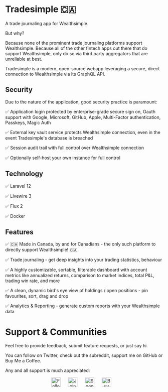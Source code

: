 # Tradesimple 🇨🇦 

A trade journaling app for Wealthsimple.

But why?

Because none of the prominent trade journaling platforms support Wealthsimple. Because all of the other fintech apps out there that do support Wealthsimple, only do so via third party aggregators that are unreliable at best.

Tradesimple is a modern, open-source webapp leveraging a secure, direct connection to Wealthsimple via its GraphQL API.

## Security

Due to the nature of the application, good security practice is paramount:

:white_check_mark: Application login protected by enterprise-grade secure sign on, Oauth support with Google, Microsoft, GitHub, Apple, Multi-Factor authentication, Passkeys, Magic Auth

:white_check_mark: External key vault service protects Wealthsimple connection, even in the event Tradesimple's database is breached

:white_check_mark: Session audit trail with full control over Wealthsimple connection

:white_check_mark: Optionally self-host your own instance for full control

## Technology

:white_check_mark: Laravel 12

:white_check_mark: Livewire 3

:white_check_mark: Flux 2

:white_check_mark: Docker

## Features

:white_check_mark: 🇨🇦 Made in Canada, by and for Canadians - the only such platform to directly support Wealthsimple! 🇨🇦

:white_check_mark: Trade journaling - get deep insights into your trading statistics, behaviour

:white_check_mark: A highly customizable, sortable, filterable dashboard with account metrics like annualized returns, comparison to market indices, total P&L, trading win rate, and more

:white_check_mark: A clean, dynamic bird's eye view of holdings / open positions - pin favourites, sort, drag and drop

:white_check_mark: Analytics & Reporting - generate custom reports with your Wealthsimple data

# Support & Communities

Feel free to provide feedback, submit feature requests, or just say hi.

You can follow on Twitter, check out the subreddit, support me on GitHub or Buy Me a Coffee.

Any and all support is much appreciated:

<div align="center">

[<img src="https://img.shields.io/twitter/follow/gomarcd?style=social" alt="Follow on Twitter" height="30" style="vertical-align: middle;">](https://twitter.com/gomarcd)
&nbsp;&nbsp;&nbsp;&nbsp;
[<img src="https://img.shields.io/reddit/subreddit-subscribers/tradesimple?label=r%2Ftradesimple&labelColor=FF4500&color=FF4500&logoColor=ffffff&style=for-the-badge&logo=reddit" alt="Join r/tradesimple on Reddit" height="30" style="vertical-align: middle;">](https://www.reddit.com/r/tradesimple/)
&nbsp;&nbsp;&nbsp;&nbsp;
[<img src="https://img.shields.io/static/v1?label=Sponsor&message=%E2%9D%A4&logo=GitHub&color=%23fe8e86" alt="Sponsor on GitHub" height="30" style="vertical-align: middle;">](https://github.com/sponsors/gomarcd)
&nbsp;&nbsp;&nbsp;&nbsp;
[<img src="https://www.buymeacoffee.com/assets/img/custom_images/yellow_img.png" alt="Buy Me a Coffee" height="30" style="vertical-align: middle;">](https://www.buymeacoffee.com/gomarcd)
&nbsp;&nbsp;&nbsp;&nbsp;
</div>
